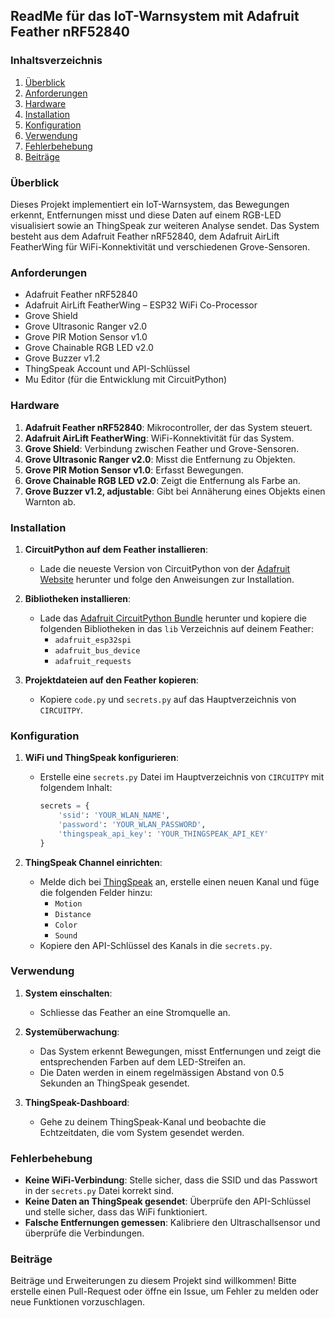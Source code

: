 ## ReadMe für das IoT-Warnsystem mit Adafruit Feather nRF52840

### Inhaltsverzeichnis
1. [Überblick](#überblick)
2. [Anforderungen](#anforderungen)
3. [Hardware](#hardware)
4. [Installation](#installation)
5. [Konfiguration](#konfiguration)
6. [Verwendung](#verwendung)
7. [Fehlerbehebung](#fehlerbehebung)
8. [Beiträge](#beiträge)

### Überblick
Dieses Projekt implementiert ein IoT-Warnsystem, das Bewegungen erkennt, Entfernungen misst und diese Daten auf einem RGB-LED visualisiert sowie an ThingSpeak zur weiteren Analyse sendet. Das System besteht aus dem Adafruit Feather nRF52840, dem Adafruit AirLift FeatherWing für WiFi-Konnektivität und verschiedenen Grove-Sensoren.

### Anforderungen
- Adafruit Feather nRF52840
- Adafruit AirLift FeatherWing – ESP32 WiFi Co-Processor
- Grove Shield
- Grove Ultrasonic Ranger v2.0
- Grove PIR Motion Sensor v1.0
- Grove Chainable RGB LED v2.0
- Grove Buzzer v1.2
- ThingSpeak Account und API-Schlüssel
- Mu Editor (für die Entwicklung mit CircuitPython)

### Hardware
1. **Adafruit Feather nRF52840**: Mikrocontroller, der das System steuert.
2. **Adafruit AirLift FeatherWing**: WiFi-Konnektivität für das System.
3. **Grove Shield**: Verbindung zwischen Feather und Grove-Sensoren.
4. **Grove Ultrasonic Ranger v2.0**: Misst die Entfernung zu Objekten.
5. **Grove PIR Motion Sensor v1.0**: Erfasst Bewegungen.
6. **Grove Chainable RGB LED v2.0**: Zeigt die Entfernung als Farbe an.
7. **Grove Buzzer v1.2, adjustable**: Gibt bei Annäherung eines Objekts einen Warnton ab.

### Installation
1. **CircuitPython auf dem Feather installieren**:
   - Lade die neueste Version von CircuitPython von der [Adafruit Website](https://circuitpython.org/board/feather_nrf52840_express/) herunter und folge den Anweisungen zur Installation.
   
2. **Bibliotheken installieren**:
   - Lade das [Adafruit CircuitPython Bundle](https://circuitpython.org/libraries) herunter und kopiere die folgenden Bibliotheken in das `lib` Verzeichnis auf deinem Feather:
     - `adafruit_esp32spi`
     - `adafruit_bus_device`
     - `adafruit_requests`
   
3. **Projektdateien auf den Feather kopieren**:
   - Kopiere `code.py` und `secrets.py` auf das Hauptverzeichnis von `CIRCUITPY`.

### Konfiguration
1. **WiFi und ThingSpeak konfigurieren**:
   - Erstelle eine `secrets.py` Datei im Hauptverzeichnis von `CIRCUITPY` mit folgendem Inhalt:
     ```python
     secrets = {
         'ssid': 'YOUR_WLAN_NAME',
         'password': 'YOUR_WLAN_PASSWORD',
         'thingspeak_api_key': 'YOUR_THINGSPEAK_API_KEY'
     }
     ```
   
2. **ThingSpeak Channel einrichten**:
   - Melde dich bei [ThingSpeak](https://thingspeak.com/) an, erstelle einen neuen Kanal und füge die folgenden Felder hinzu:
     - `Motion`
     - `Distance`
     - `Color`
     - `Sound`
   - Kopiere den API-Schlüssel des Kanals in die `secrets.py`.

### Verwendung
1. **System einschalten**:
   - Schliesse das Feather an eine Stromquelle an.
   
2. **Systemüberwachung**:
   - Das System erkennt Bewegungen, misst Entfernungen und zeigt die entsprechenden Farben auf dem LED-Streifen an.
   - Die Daten werden in einem regelmässigen Abstand von 0.5 Sekunden an ThingSpeak gesendet.

3. **ThingSpeak-Dashboard**:
   - Gehe zu deinem ThingSpeak-Kanal und beobachte die Echtzeitdaten, die vom System gesendet werden.

### Fehlerbehebung
- **Keine WiFi-Verbindung**: Stelle sicher, dass die SSID und das Passwort in der `secrets.py` Datei korrekt sind.
- **Keine Daten an ThingSpeak gesendet**: Überprüfe den API-Schlüssel und stelle sicher, dass das WiFi funktioniert.
- **Falsche Entfernungen gemessen**: Kalibriere den Ultraschallsensor und überprüfe die Verbindungen.

### Beiträge
Beiträge und Erweiterungen zu diesem Projekt sind willkommen! Bitte erstelle einen Pull-Request oder öffne ein Issue, um Fehler zu melden oder neue Funktionen vorzuschlagen.
